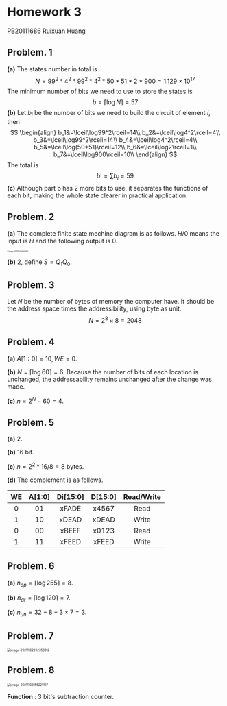 # Homework 3

PB20111686    Ruixuan Huang

## Problem. 1

**(a)** The states number in total is
$$
N=99^2*4^2*99^2*4^2*50*51*2*900=1.129\times10^{17}
$$
The minimum number of bits we need to use to store the states is
$$
b=\lceil\log N\rceil=57
$$
**(b)** Let $b_i$ be the number of bits we need to build the circuit of element $i$, then
$$
\begin{align}
b_1&=\lceil\log99^2\rceil=14\\
b_2&=\lceil\log4^2\rceil=4\\
b_3&=\lceil\log99^2\rceil=14\\
b_4&=\lceil\log4^2\rceil=4\\
b_5&=\lceil\log(50*51)\rceil=12\\
b_6&=\lceil\log2\rceil=1\\
b_7&=\lceil\log900\rceil=10\\
\end{align}
$$
The total is
$$
b'=\sum b_i=59
$$
**(c)** Although part b has 2 more bits to use, it separates the functions of each bit, making the whole state clearer in practical application.

## Problem. 2

**(a)** The complete finite state mechine diagram is as follows. $H/0$ means the input is $H$ and the following output is $0$.

<img src="C:\Users\Sprout\AppData\Roaming\Typora\typora-user-images\image-20211102164403201.png" alt="image-20211102164403201" style="zoom:25%;" />

**(b)** 2, define $S=Q_1Q_0$.

## Problem. 3

Let $N$ be the number of bytes of memory the computer have. It should be the address space times the addressibility, using byte as unit.
$$
N=2^8\times8=2048
$$

## Problem. 4

**(a)** $A[1:0]=10,WE=0$.

**(b)** $N=\lceil\log60\rceil=6$. Because the number of bits of each location is unchanged, the addressability remains unchanged after the change was made.

**(c)** $n=2^N-60=4$.

## Problem. 5

**(a)** 2.

**(b)** 16 bit.

**(c)** $n=2^2*16/8=8\text{ bytes}$.

**(d)** The complement is as follows.

|  WE  | A[1:0] | Di[15:0] | D[15:0] | Read/Write |
| :--: | :----: | :------: | :-----: | :--------: |
|  0   |   01   |  xFADE   |  x4567  |    Read    |
|  1   |   10   |  xDEAD   |  xDEAD  |   Write    |
|  0   |   00   |  xBEEF   |  x0123  |    Read    |
|  1   |   11   |  xFEED   |  xFEED  |   Write    |

## Problem. 6

**(a)** $n_{op}=\lceil\log255\rceil=8$.

**(b)** $n_{dr}=\lceil\log120\rceil=7$.

**(c)** $n_{un}=32-8-3\times7=3$.

## Problem. 7

<img src="C:\Users\Sprout\AppData\Roaming\Typora\typora-user-images\image-20211102232350312.png" alt="image-20211102232350312" style="zoom: 50%;" />

## Problem. 8

<img src="C:\Users\Sprout\AppData\Roaming\Typora\typora-user-images\image-20211103155221197.png" alt="image-20211103155221197" style="zoom:50%;" />

**Function** : 3 bit's subtraction counter.

